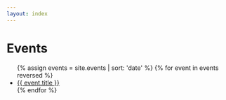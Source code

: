 ```yaml
---
layout: index
---
```


# Events

<div>
<ul>
  {% assign events = site.events | sort: 'date' %}
  {% for event in events reversed %}
  <li>
    <a href="{{ event.url | prepend: site.baseurl  }}">{{ event.title }}</a>
  </li>
  {% endfor %}
</ul>
</div>

